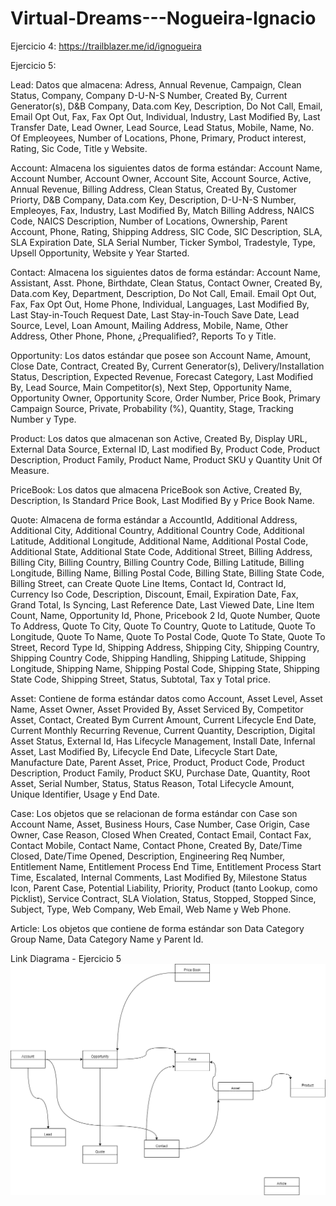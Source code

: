 # Virtual-Dreams---Nogueira-Ignacio

Ejercicio 4: https://trailblazer.me/id/ignogueira

Ejercicio 5:

Lead:
Datos que almacena: Adress, Annual Revenue, Campaign, Clean Status, Company, Company D-U-N-S Number, Created By, Current Generator(s), D&B Company, Data.com Key, Description, Do Not Call, Email, Email Opt Out, Fax, Fax Opt Out, Individual, Industry, Last Modified By, Last Transfer Date, Lead Owner, Lead Source, Lead Status, Mobile, Name, No. Of Empleoyees, Number of Locations, Phone, Primary, Product interest, Rating, Sic Code, Title y Website.

Account:
Almacena los siguientes datos de forma estándar: Account Name, Account Number, Account Owner, Account Site, Account Source, Active, Annual Revenue, Billing Address, Clean Status, Created By, Customer Priorty, D&B Company, Data.com Key, Description, D-U-N-S Number, Empleoyes, Fax, Industry, Last Modified By, Match Billing Address, NAICS Code, NAICS Description, Number of Locations, Ownership, Parent Account, Phone, Rating, Shipping Address, SIC Code, SIC Description, SLA, SLA Expiration Date, SLA Serial Number, Ticker Symbol, Tradestyle, Type, Upsell Opportunity, Website y Year Started.

Contact:
Almacena los siguientes datos de forma estándar: Account Name, Assistant, Asst. Phone, Birthdate, Clean Status, Contact Owner, Created By, Data.com Key, Department, Description, Do Not Call, Email. Email Opt Out, Fax, Fax Opt Out, Home Phone, Individual, Languages, Last Modified By, Last Stay-in-Touch Request Date, Last Stay-in-Touch Save Date, Lead Source, Level, Loan Amount, Mailing Address, Mobile, Name, Other Address, Other Phone, Phone, ¿Prequalified?, Reports To y Title.

Opportunity:
Los datos estándar que posee son Account Name, Amount, Close Date, Contract, Created By, Current Generator(s), Delivery/Installation Status, Description, Expected Revenue, Forecast Category, Last Modified By, Lead Source, Main Competitor(s), Next Step, Opportunity Name, Opportunity Owner, Opportunity Score, Order Number, Price Book, Primary Campaign Source, Private, Probability (%), Quantity, Stage, Tracking Number y Type.

Product:
Los datos que almacenan son Active, Created By, Display URL, External Data Source, External ID, Last modified By, Product Code, Product Description, Product Family, Product Name, Product SKU y Quantity Unit Of Measure.

PriceBook:
Los datos que almacena PriceBook son Active, Created By, Description, Is Standard Price Book, Last Modified By y Price Book Name.

Quote:
Almacena de forma estándar a AccountId, Additional Address, Additional City, Additional Country, Additional Country Code, Additional Latitude, Additional Longitude, Additional Name, Additional Postal Code, Additional State, Additional State Code, Additional Street, Billing Address, Billing City, Billing Country, Billing Country Code, Billing Latitude, Billing Longitude, Billing Name, Billing Postal Code, Billing State, Billing State Code, Billing Street, can Create Quote Line Items, Contact Id, Contract Id, Currency Iso Code, Description, Discount, Email, Expiration Date, Fax, Grand Total, Is Syncing, Last Reference Date, Last Viewed Date, Line Item Count, Name, Opportunity Id, Phone, Pricebook 2 Id, Quote Number, Quote To Address, Quote To City, Quote To Country, Quote to Latitude, Quote To Longitude, Quote To Name, Quote To Postal Code, Quote To State, Quote To Street, Record Type Id, Shipping Address, Shipping City, Shipping Country, Shipping Country Code, Shipping Handling, Shipping Latitude, Shipping Longitude, Shipping Name, Shipping Postal Code, Shipping State, Shipping State Code, Shipping Street, Status, Subtotal, Tax y Total price.

Asset:
Contiene de forma estándar datos como Account, Asset Level, Asset Name, Asset Owner, Asset Provided By, Asset Serviced By, Competitor Asset, Contact, Created Bym Current Amount, Current Lifecycle End Date, Current Monthly Recurring Revenue, Current Quantity, Description, Digital Asset Status, External Id, Has Lifecycle Management, Install Date, Infernal Asset, Last Modified By, Lifecycle End Date, Lifecycle Start Date, Manufacture Date, Parent Asset, Price, Product, Product Code, Product Description, Product Family, Product SKU, Purchase Date, Quantity, Root Asset, Serial Number, Status, Status Reason, Total Lifecycle Amount, Unique Identifier, Usage y End Date.

Case:
Los objetos que se relacionan de forma estándar con Case son Account Name, Asset, Business Hours, Case Number, Case Origin, Case Owner, Case Reason, Closed When Created, Contact Email, Contact Fax, Contact Mobile, Contact Name, Contact Phone, Created By, Date/Time Closed, Date/Time Opened, Description, Engineering Req Number, Entitlement Name, Entitlement Process End Time, Entitlement Process Start Time, Escalated, Internal Comments, Last Modified By, Milestone Status Icon, Parent Case, Potential Liability, Priority, Product (tanto Lookup, como Picklist), Service Contract, SLA Violation, Status, Stopped, Stopped Since, Subject, Type, Web Company, Web Email, Web Name y Web Phone.

Article:
Los objetos que contiene de forma estándar son Data Category Group Name, Data Category Name y Parent Id.

Link Diagrama - Ejercicio 5
![Link Diagrama:](https://github.com/IgnacioNogueira/Virtual-Dreams---Nogueira-Ignacio/blob/50c7a57792a9b5ffe14112c2ee6ae1ba14c3dd8f/Diagrama%20-%20Ejercicio%205.png?raw=true)
